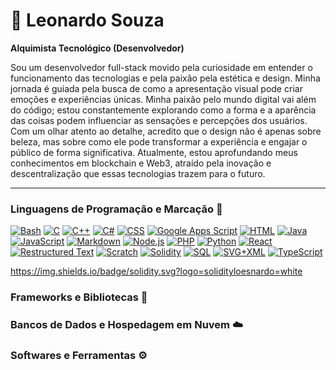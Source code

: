 # 👻 Leonardo Souza

**Alquimista Tecnológico (Desenvolvedor)**

Sou um desenvolvedor full-stack movido pela curiosidade em entender o funcionamento das tecnologias e pela paixão pela estética e design. Minha jornada é guiada pela busca de como a apresentação visual pode criar emoções e experiências únicas.
Minha paixão pelo mundo digital vai além do código; estou constantemente explorando como a forma e a aparência das coisas podem influenciar as sensações e percepções dos usuários. Com um olhar atento ao detalhe, acredito que o design não é apenas sobre beleza, mas sobre como ele pode transformar a experiência e engajar o público de forma significativa.
Atualmente, estou aprofundando meus conhecimentos em blockchain e Web3, atraído pela inovação e descentralização que essas tecnologias trazem para o futuro.

---

### Linguagens de Programação e Marcação 🧩

<a href="#"><img alt="Bash" src="https://img.shields.io/badge/Bash-121011.svg?logo=gnu-bash&logoColor=white"></a>
<a href="#"><img alt="C" src="https://custom-icon-badges.demolab.com/badge/C-03599C.svg?logo=c-in-hexagon&logoColor=white"></a>
<a href="#"><img alt="C++" src="https://custom-icon-badges.demolab.com/badge/C++-9C033A.svg?logo=cpp2&logoColor=white"></a>
<a href="#"><img alt="C#" src="https://custom-icon-badges.demolab.com/badge/C%23-68217A.svg?logo=cs2&logoColor=white"></a>
<a href="#"><img alt="CSS" src="https://img.shields.io/badge/CSS-1572B6.svg?logo=css3&logoColor=white"></a>
<a href="#"><img alt="Google Apps Script" src="https://custom-icon-badges.demolab.com/badge/Google%20Apps%20Script-02569B.svg?logo=gs&logoColor=white"></a>
<a href="#"><img alt="HTML" src="https://img.shields.io/badge/HTML-E34F26.svg?logo=html5&logoColor=white"></a>
<a href="#"><img alt="Java" src="https://custom-icon-badges.demolab.com/badge/Java-007396.svg?logo=java&logoColor=white"></a>
<a href="#"><img alt="JavaScript" src="https://img.shields.io/badge/JavaScript-F7DF1E.svg?logo=javascript&logoColor=black"></a>
<a href="#"><img alt="Markdown" src="https://img.shields.io/badge/Markdown-000000.svg?logo=markdown&logoColor=white"></a>
<a href="#"><img alt="Node.js" src="https://img.shields.io/badge/Node.js-43853D.svg?logo=node.js&logoColor=white"></a>
<a href="#"><img alt="PHP" src="https://img.shields.io/badge/PHP-777BB4.svg?logo=php&logoColor=white"></a>
<a href="#"><img alt="Python" src="https://img.shields.io/badge/Python-14354C.svg?logo=python&logoColor=white"></a>
<a href="#"><img alt="React" src="https://img.shields.io/badge/React.js-white?logo=react&color=black"></a>
<a href="#"><img alt="Restructured Text" src="https://img.shields.io/badge/Restructured Text-3a4148.svg?logo=readthedocs&logoColor=white"></a>
<a href="#"><img alt="Scratch" src="https://img.shields.io/badge/Scratch-4D97FF.svg?logo=scratch&logoColor=white"></a>
<a href="#"><img alt="Solidity" src="https://img.shields.io/badge/Solidity-black?logo=solidity"></a>
<a href="#"><img alt="SQL" src="https://custom-icon-badges.demolab.com/badge/SQL-025E8C.svg?logo=database&logoColor=white"></a>
<a href="#"><img alt="SVG+XML" src="https://img.shields.io/badge/SVG%2BXML-e0982c.svg?logo=svg&logoColor=white"></a>
<a href="#"><img alt="TypeScript" src="https://img.shields.io/badge/TypeScript-007ACC.svg?logo=typescript&logoColor=white"></a>



https://img.shields.io/badge/solidity.svg?logo=solidityloesnardo=white
### Frameworks e Bibliotecas 🧪

### Bancos de Dados e Hospedagem em Nuvem ☁️

### Softwares e Ferramentas ⚙️
